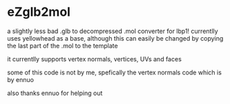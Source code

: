 # eZglb2mol
a slightly less bad .glb to decompressed .mol converter for lbp1!
currentlly uses yellowhead as a base, although this can easily be changed by copying the last part of the .mol to the template


it currentlly supports vertex normals, vertices, UVs and faces





some of this code is not by me, spefically the vertex normals code which is by ennuo

also thanks ennuo for helping out

